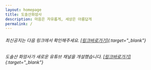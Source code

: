 ```yaml
---
layout: homepage
title: 도솔산화암사
description: 마음은 자유롭게, 세상은 아름답게
permalink: /
---
```

<!-- Type your notification here - the notification bar will not appear if this is empty. For other changes, refer to _data/homepage.yml to edit the homepage. -->

<div align="left"> 
  
###### 최신공지는 다음 링크에서 확인해주세요. [[링크바로가기]](https://m.cafe.naver.com/ca-fe/hwaamsa?tab=notice){:target="_blank"} 
###### 도솔산 화암사가 새로운 유튜브 채널을 개설했습니다. [[링크바로가기]](https://youtube.com/channel/UCd3H1PtuO7In8dwgWdS_cUA?feature=shared){:target="_blank"} 

</div> 

